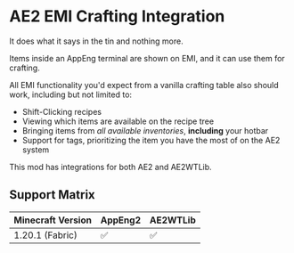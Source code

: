 # AE2 EMI Crafting Integration

It does what it says in the tin and nothing more.

Items inside an AppEng terminal are shown on EMI, and it can use them for crafting.

All EMI functionality you'd expect from a vanilla crafting table also should work, including but not limited to:

- Shift-Clicking recipes
- Viewing which items are available on the recipe tree
- Bringing items from *all available inventories*, **including** your hotbar
- Support for tags, prioritizing the item you have the most of on the AE2 system
 

This mod has integrations for both AE2 and AE2WTLib.


## Support Matrix

| Minecraft Version | AppEng2 | AE2WTLib |
|-------------------|---------|----------|
| 1.20.1 (Fabric)   | ✅       | ✅        |


